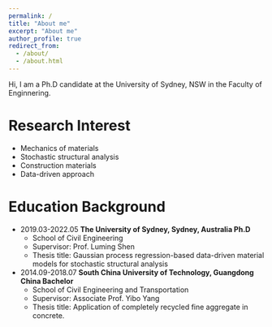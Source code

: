 ```yaml
---
permalink: /
title: "About me"
excerpt: "About me"
author_profile: true
redirect_from: 
  - /about/
  - /about.html
---
```


Hi, I am a Ph.D candidate at the University of Sydney, NSW in the Faculty of Enginnering.

Research Interest
=====
* Mechanics of materials
* Stochastic structural analysis
* Construction materials
* Data-driven approach

Education Background
=====

* 2019.03-2022.05	**The University of Sydney, Sydney, Australia	Ph.D**
	* School of Civil Engineering
	* Supervisor: Prof. Luming Shen
	* Thesis title: Gaussian process regression-based data-driven material models for stochastic structural analysis
* 2014.09-2018.07	**South China University of Technology, Guangdong China	Bachelor**
	* School of Civil Engineering and Transportation
	* Supervisor: Associate Prof. Yibo Yang
	* Thesis title: Application of completely recycled fine aggregate in concrete.


